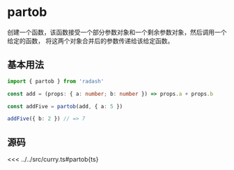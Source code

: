 # partob

创建一个函数，该函数接受一个部分参数对象和一个剩余参数对象，然后调用一个给定的函数， 将这两个对象合并后的参数传递给该给定函数。

## 基本用法

```ts
import { partob } from 'radash'

const add = (props: { a: number; b: number }) => props.a + props.b

const addFive = partob(add, { a: 5 })

addFive({ b: 2 }) // => 7
```

## 源码

<<< ../../src/curry.ts#partob{ts}
